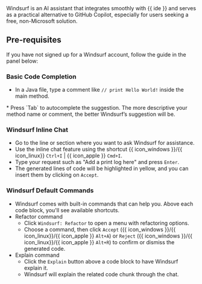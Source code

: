 <div id="title-id">
Windsurf is an AI assistant that integrates smoothly with {{ ide }} and serves as a practical alternative to GitHub Copilot, especially for users seeking a free, non-Microsoft solution.

</div>

<div id="prereq">

## Pre-requisites

If you have not signed up for a Windsurf account, follow the guide in the panel below:

<panel type="info" header="**Signing Up for Windsurf**" popup-url="windsurfSignup.html" peek>

<include src="windsurfSignup.md#body" />
</panel>
<p/>
</div>


<div id="basic-code-completion-id">

### Basic Code Completion

* In a Java file, type a comment like `// print Hello World!` inside the main method.<br>
<pic src="{{ imgurl }}" width="400" />
* Press `Tab` to autocomplete the suggestion.
  <box type="tip" seamless>
    The more descriptive your method name or comment, the better Windsurf’s suggestion will be.
    </box>

</div>

<div id="windsurf-inline-chat-id">

### Windsurf Inline Chat

* Go to the line or section where you want to ask Windsurf for assistance.
* Use the inline chat feature using the shortcut {{ icon_windows }}/{{ icon_linux}} `Ctrl+I` | {{ icon_apple }} `Cmd+I`.
* Type your request such as "Add a print log here" and press `Enter`.
* The generated lines of code will be highlighted in yellow, and you can insert them by clicking on `Accept`.<br>
    <pic src="{{ imgurl }}" width="600" />

</div>


<div id="windsurf-default-commands-id">

### Windsurf Default Commands

* Windsurf comes with built-in commands that can help you. Above each code block, you'll see available shortcuts.<br>
    <pic src="{{ commandsimgurl }}" width="600" />
* Refactor command
  * Click `Windsurf: Refactor` to open a menu with refactoring options.<br>
    <pic src="{{ refactorimgurl }}" width="500" />
  * Choose a command, then click `Accept` ({{ icon_windows }}/{{ icon_linux}}/{{ icon_apple }} `Alt+A`) or `Reject` ({{ icon_windows }}/{{ icon_linux}}/{{ icon_apple }} `Alt+R`) to confirm or dismiss the generated code.
* Explain command
  * Click the `Explain` button above a code block to have Windsurf explain it.
  * Windsurf will explain the related code chunk through the chat.
  
</div>